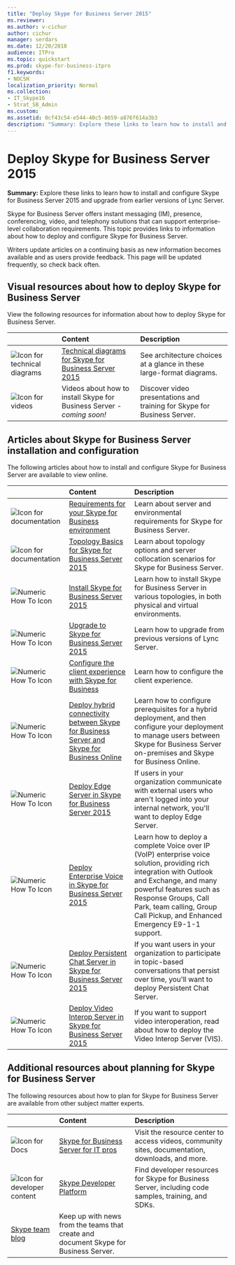 ```yaml
---
title: "Deploy Skype for Business Server 2015"
ms.reviewer: 
ms.author: v-cichur
author: cichur
manager: serdars
ms.date: 12/20/2018
audience: ITPro
ms.topic: quickstart
ms.prod: skype-for-business-itpro
f1.keywords:
- NOCSH
localization_priority: Normal
ms.collection: 
- IT_Skype16
- Strat_SB_Admin
ms.custom: 
ms.assetid: 0cf43c54-e544-40c5-8659-a876f614a3b3
description: "Summary: Explore these links to learn how to install and configure Skype for Business Server 2015 and upgrade from earlier versions of Lync Server."
---
```


# Deploy Skype for Business Server 2015
 
**Summary:** Explore these links to learn how to install and configure Skype for Business Server 2015 and upgrade from earlier versions of Lync Server.
  
Skype for Business Server offers instant messaging (IM), presence, conferencing, video, and telephony solutions that can support enterprise-level collaboration requirements. This topic provides links to information about how to deploy and configure Skype for Business Server. 
  
Writers update articles on a continuing basis as new information becomes available and as users provide feedback. This page will be updated frequently, so check back often.
## Visual resources about how to deploy Skype for Business Server

View the following resources for information about how to deploy Skype for Business Server.
  
||**Content**|**Description**|
|:-----|:-----|:-----|
|![Icon for technical diagrams](../media/87de0d09-77fd-46f2-b9f6-99a7998fd332.png)|[Technical diagrams for Skype for Business Server 2015](../technical-diagrams.md) <br/> |See architecture choices at a glance in these large-format diagrams.  <br/> |
|![Icon for videos](../media/143e0d86-1c68-482a-9bf9-93e7966acca0.png)|Videos about how to install Skype for Business Server -  *coming soon!*  <br/> |Discover video presentations and training for Skype for Business Server.  <br/> |
   
##  Articles about Skype for Business Server installation and configuration

The following articles about how to install and configure Skype for Business Server are available to view online. 
  
||**Content**|**Description**|
|:-----|:-----|:-----|
|![Icon for documentation](../media/e4c786ef-1fff-4512-87c5-748543c60222.png)|[Requirements for your Skype for Business environment](../plan-your-deployment/requirements-for-your-environment/requirements-for-your-environment.md) <br/> |Learn about server and environmental requirements for Skype for Business Server.  <br/> |
|![Icon for documentation](../media/e4c786ef-1fff-4512-87c5-748543c60222.png)|[Topology Basics for Skype for Business Server 2015](../plan-your-deployment/topology-basics/topology-basics.md) <br/> |Learn about topology options and server collocation scenarios for Skype for Business Server.  <br/> |
|![Numeric How To Icon](../media/d73b5029-a6ba-4abd-9197-d8151dabf56e.png)|[Install Skype for Business Server 2015](install/install.md) <br/> |Learn how to install Skype for Business Server in various topologies, in both physical and virtual environments.  <br/> |
|![Numeric How To Icon](../media/d73b5029-a6ba-4abd-9197-d8151dabf56e.png)|[Upgrade to Skype for Business Server 2015](upgrade-to-skype-for-business-server.md) <br/> |Learn how to upgrade from previous versions of Lync Server.  <br/> |
|![Numeric How To Icon](../media/d73b5029-a6ba-4abd-9197-d8151dabf56e.png)|[Configure the client experience with Skype for Business](deploy-clients/configure-the-client-experience.md) <br/> |Learn how to configure the client experience.  <br/> |
|![Numeric How To Icon](../media/d73b5029-a6ba-4abd-9197-d8151dabf56e.png)|[Deploy hybrid connectivity between Skype for Business Server and Skype for Business Online](../../SfbHybrid/hybrid/configure-hybrid-connectivity.md?bc=%2fSkypeForBusiness%2fbreadcrumb%2ftoc.json&toc=%2fSkypeForBusiness%2ftoc.json) <br/> |Learn how to configure prerequisites for a hybrid deployment, and then configure your deployment to manage users between Skype for Business Server on-premises and Skype for Business Online.  <br/> |
|![Numeric How To Icon](../media/d73b5029-a6ba-4abd-9197-d8151dabf56e.png)|[Deploy Edge Server in Skype for Business Server 2015](deploy-edge-server/deploy-edge-server.md) <br/> |If users in your organization communicate with external users who aren't logged into your internal network, you'll want to deploy Edge Server.  <br/> |
|![Numeric How To Icon](../media/d73b5029-a6ba-4abd-9197-d8151dabf56e.png)|[Deploy Enterprise Voice in Skype for Business Server 2015](deploy-enterprise-voice/deploy-enterprise-voice.md) <br/> |Learn how to deploy a complete Voice over IP (VoIP) enterprise voice solution, providing rich integration with Outlook and Exchange, and many powerful features such as Response Groups, Call Park, team calling, Group Call Pickup, and Enhanced Emergency E9-1-1 support.  <br/> |
|![Numeric How To Icon](../media/d73b5029-a6ba-4abd-9197-d8151dabf56e.png)|[Deploy Persistent Chat Server in Skype for Business Server 2015](deploy-persistent-chat-server/deploy-persistent-chat-server.md) <br/> |If you want users in your organization to participate in topic-based conversations that persist over time, you'll want to deploy Persistent Chat Server.  <br/> |
|![Numeric How To Icon](../media/d73b5029-a6ba-4abd-9197-d8151dabf56e.png)|[Deploy Video Interop Server in Skype for Business Server 2015](deploy-video-interop-server/deploy-video-interop-server.md) <br/> |If you want to support video interoperation, read about how to deploy the Video Interop Server (VIS).  <br/> |
   
## Additional resources about planning for Skype for Business Server

The following resources about how to plan for Skype for Business Server are available from other subject matter experts. 
  
||**Content**|**Description**|
|:-----|:-----|:-----|
|![Icon for Docs](../media/4eff581b-890b-46cb-8224-a4122137d27e.png)|[Skype for Business Server for IT pros](../../Hub/index.yml) <br/> |Visit the resource center to access videos, community sites, documentation, downloads, and more.  <br/> |
|![Icon for developer content](../media/3626138a-2778-407e-911f-a0dcbdc36684.png)|[Skype Developer Platform](/skype-sdk/skypedeveloperplatform) <br/> |Find developer resources for Skype for Business Server, including code samples, training, and SDKs.  <br/> |
[Skype team blog](https://go.microsoft.com/fwlink/p/?LinkId=532818) <br/> |Keep up with news from the teams that create and document Skype for Business Server.  <br/> |
